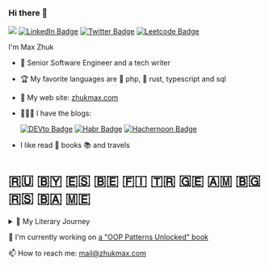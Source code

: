 ### Hi there 👋

![](https://komarev.com/ghpvc/?username=ZhukMax&color=green)
[![LinkedIn Badge](https://img.shields.io/badge/-LinkedIn-0e76a8?style=flat&logo=Linkedin)](https://www.linkedin.com/in/zhukmaxim/)
[![Twitter Badge](https://img.shields.io/badge/-Twitter-00acee?style=flat&logo=Twitter&logoColor=white)](https://twitter.com/zhukmax)
[![Leetcode Badge](https://img.shields.io/badge/-LeetCode-orange?style=flat&logo=Leetcode&logoColor=white)](https://leetcode.com/zhukmax/)

I'm Max Zhuk

- 🍒 Senior Software Engineer and a tech writer
- 🏆 My favorite languages are 🐘 php, 🦀 rust, typescript and sql
- 🌱 My web site: [zhukmax.com](https://zhukmax.com/)
- 🧑🏼‍💻 I have the blogs:

  [![DEVto Badge](https://img.shields.io/static/v1?label=dev.to&message=zhukmax&color=green)](https://dev.to/zhukmax)
  [![Habr Badge](https://img.shields.io/static/v1?label=habr&message=@zm_llill&color=blue)](https://habr.com/ru/users/zm_llill/)
  [![Hachernoon Badge](https://img.shields.io/static/v1?label=hackernoon&message=@zhukmax&color=orange)](https://hackernoon.com/u/zhukmax)
  <!--[![Patreon Badge](https://img.shields.io/static/v1?label=patreon&message=@zhukmax&color=00acee)](https://www.patreon.com/zhukmax)-->
  
- I like read 📖 books 📚 and travels

#  🇷🇺 🇧🇾 🇪🇸 🇧🇪 🇫🇮 🇹🇷 🇬🇪 🇦🇲 🇧🇬 🇷🇸 🇧🇦 🇲🇪
<details>
📚 🤓 📖 <summary>🦉 My Literary Journey</summary>

- "The Titan" - Theodore Dreiser
- "The Financier" - Theodore Dreiser
- "Metro 2034" - Dmitry Glukhovsky
- "Metro 2033" - Dmitry Glukhovsky
- "The Grapes of Wrath" - John Steinbeck
- "The Seven Who Were Hanged" - Leonid Andreyev  
- "The Red Laugh" - Leonid Andreyev  
- "Judas Iscariot" - Leonid Andreyev  
- "How to Manage Your Slaves" - Marcus Sidonius Falx  
- "Last Love in Constantinople" - Milorad Pavić  
- "Fantômas" - Marcel Allain, Pierre Souvestre  
- "The Devil’s Aspect" - Craig Russell  
- "Egyptian Myths" - A. N. Nikolaeva
- "A Clash of Kings" - George R. R. Martin  
- "The Magic Ring" - Andrei Platonov  
- "The Miserly Knight" - Alexander Pushkin  
- "The Bailiff" - Ivan Turgenev  
- "Frankenstein, or The Modern Prometheus" - Mary Shelley  
- "The Settlement" - Kir Bulychev  
- "The Fatal Mistake of Church Musicians" - Thomas Hardy  
- "The Capture of the Redoubt" - Prosper Mérimée  
- "The Unbearable Lightness of Being" - Milan Kundera  
- "Under the Deck Awnings" - Jack London  
- "The Innocence of Father Brown" - G. K. Chesterton  
- "Tsar Fish" - Viktor Astafyev  
- "Falling Old Women" - Daniil Kharms  
- "Chang’s Dreams" - Ivan Bunin  
- "Old Woman Izergil" - Maxim Gorky  
- "The Frogling" - Edgar Allan Poe  
- "The War of the Worlds" - H. G. Wells  
- "Hamlet" - William Shakespeare  
- "Poor Liza" - Nikolay Karamzin  
- "Dwarf Nose" - Wilhelm Hauff  
- "The Devil and the Deep Sea" - Rudyard Kipling  
- "The Colour of Magic" - Terry Pratchett  
- "The Pianist" - Alexander Kuprin
- "Caught Red-Handed" - Charles Dickens  
- "The Emerald" - Alexander Kuprin  
- "Dialogue About Sand" - Shūgorō Yamamoto  
- "At the Bottom" - Maxim Gorky  
- "Twelve" - Alexander Blok  
- "Oblomov" - Ivan Goncharov  
- "The Trial of Elizabeth Cree" - Peter Ackroyd  
- "Lord of the Flies" - William Golding  
- "The Kremlin School of Negotiation" - Igor Ryzov  
- "Call and Come Over" - Anatoly Aleksin  
- "Mtsyri" - Mikhail Lermontov  
- "Vamireh" - J.-H. Rosny Aîné  
- "The Cave Lion" - J.-H. Rosny Aîné  
- "The Quest for Fire" - J.-H. Rosny Aîné  
- "Ward No. 6" - Anton Chekhov  
- "The Last Inch" - James Aldridge  
- "Vasyutka’s Lake" - Viktor Astafyev  
- "Nevsky Prospect" - Nikolai Gogol  
- "Tarzan and the Jewels of Opar" - Edgar Rice Burroughs  
- "After the Ball" - Leo Tolstoy  
- "The Theory of Castes and Roles" - Alex Krol  
- "In Bad Company" - Vladimir Korolenko  
- "Man and Snake" - Ambrose Bierce  
- "Son of Tarzan" - Edgar Rice Burroughs  
- "Tarzan and His Beasts" - Edgar Rice Burroughs  
- "Return to the Jungle" - Edgar Rice Burroughs  
- "The House Where Hearts Break" - George Bernard Shaw  
- "How a Peasant Fed Two Generals" - Mikhail Saltykov-Shchedrin  
- "A Game of Thrones" - George R. R. Martin
- "Leviticus" - Prophet Moses  
- "The Time Machine" - H. G. Wells  
- "The Next 100 Years: A Forecast for the 21st Century" - George Friedman  
- "Fair Margaret" - H. Rider Haggard  
- "The Satanic Bible" - Anton Szandor LaVey  
- "The Revolt of the Angels" - Anatole France  
- "The Bronze Horseman" - Alexander Pushkin  
- "The Maze Runner" - James Dashner  
- "Dubrovsky" - Alexander Pushkin  
- "Montezuma’s Daughter" - H. Rider Haggard  
- "Bast Shoes" - Ivan Bunin  
- "Russian Granny" - Vladimir Sorokin  
- "Perfume: The Story of a Murderer" - Patrick Süskind  
- "Twilight" - Dmitry Glukhovsky  
- "A Hero of Our Time" - Mikhail Lermontov  
- "Moscow to the End of the Line" - Venedikt Erofeev  
- "Tarzan of the Apes" - Edgar Rice Burroughs  
- "The Pathfinder, or The Inland Sea" - James Fenimore Cooper  
- "One Day" - David Nicholls  
- "The Master and Margarita" - Mikhail Bulgakov  
- "Autobiography" - Branislav Nušić  
- "The Twelve Chairs" - Ilya Ilf, Yevgeny Petrov  
- "Don Quixote" - Miguel de Cervantes  
- "Exodus" - Prophet Moses  
- "Christmas Poems" - Joseph Brodsky  
- "Dictators of Deception" - Daniel Treisman, Sergey Guriev  
- "My Pushkin" - Marina Tsvetaeva  
- "Project Hail Mary" - Andy Weir  
- "Childhood" - Leo Tolstoy  
- "Under the Dome: Sixth Sense" - Stephen King  
- "Under the Dome: Falling Pink Stars" - Stephen King  
- "The Man in the Iron Mask" - Alexandre Dumas  
- "Mustang-Pacer" - Ernest Seton-Thompson  
- "Omon Ra" - Victor Pelevin  
- "The Adventures of Krosh" - Anatoly Rybakov  
- "The Kindly Ones" - Jonathan Littell  
- "Lolita" - Vladimir Nabokov  
- "How to Live Without Working?" - Pierre Wagonsky  
- "Childhood" - Maxim Gorky  
- "The Three Musketeers" - Alexandre Dumas  
- "Heart of a Dog" - Mikhail Bulgakov  
- "Planet of the People" - Antoine de Saint-Exupéry  
- "The Headless Horseman" - Mayne Reid  
- "White Fang" - Jack London  
- "The Man Who Laughs" - Victor Hugo  
- "The Meshchora Side" - Konstantin Paustovsky  
- "Ionych" - Anton Chekhov  
- "The Black Monk" - Anton Chekhov  
- "The Adventures of Kalle Blomkvist" - Astrid Lindgren  
- "Numbers" - Ivan Bunin  
- "The Lady with the Dog" - Anton Chekhov  
- "Pepper, Wine, and Wool" - Carlo M. Cipolla  
- "The Basic Laws of Human Stupidity" - Carlo M. Cipolla  
- "Melancholy" - Anton Chekhov  
- "The Ninny" - Anton Chekhov  
- "The Boy in the White Shirt" - Viktor Astafyev  
- "Who Can Live Well in Russia" - Nikolay Nekrasov  
- "Tamango" - Prosper Mérimée  
- "The Picture of Dorian Gray" - Oscar Wilde  
- "The Singers" - Ivan Turgenev  
- "Vasily Tyorkin" - Alexander Tvardovsky  
- "The Gold Bug" - Edgar Allan Poe  
- "The Purloined Letter" - Edgar Allan Poe  
- "Hadji Murat" - Leo Tolstoy  
- "Woe from Wit" - Alexander Griboyedov  
- "Spanish Witches" - Prosper Mérimée  
- "King Solomon’s Mines" - H. Rider Haggard  
- "The Dunce" - Denis Fonvizin  
- "Total Recall" - Arnold Schwarzenegger  
- "Makar Chudra" - Maxim Gorky  
- "The Ransom of Red Chief" - O. Henry  
- "The Photograph Where I’m Not" - Viktor Astafyev  
- "Medical History" - Mikhail Zoshchenko  
- "The Coward" - Guy de Maupassant  
- "Gulliver in Lilliput" - Jonathan Swift  
- "The Honest Thief" - Fyodor Dostoevsky  
- "The Captain’s Daughter" - Alexander Pushkin  
- "Lefty" - Nikolai Leskov  
- "Rip Van Winkle" - Washington Irving  
- "Svetlana" - Vasily Zhukovsky  
- "The Gentleman from San Francisco" - Ivan Bunin
- "The Oddball from Class 6B" - Vladimir Zheleznikov  
- "Mrs. Korner Pays Up" - Jerome K. Jerome  
- "Simon" - Narine Abgaryan  
- "The Marriage" - Nikolai Gogol  
- "The Queen of Spades" - Alexander Pushkin  
- "Vacancy" - Keith Laumer  
- "Diaboliad" - Mikhail Bulgakov  
- "Defenseless Creature" - Anton Chekhov  
- "Alice" - Christina Henry  
- "Genesis" - Prophet Moses  
- "All Quiet on the Western Front" - Erich Maria Remarque  
- "A Treatise on the History of Religions" - Mircea Eliade
- "The White Bird" - Sholem Aleichem  
- "A Russian in Europe" - Arkady Averchenko  
- "The Old Man and the Sea" - Ernest Hemingway  
- "In a Beautiful and Furious World" - Andrei Platonov  
- "Belated Flowers" - Anton Chekhov  
- "Mein Kampf" - Adolf Hitler  
- "The Smell of Thought" - Robert Sheckley  
- "A Tale of the Sea" - Fazil Iskander  
- "Cold Autumn" - Ivan Bunin  
- "The Wig-Maker" - Nikolai Leskov  
- "Fat and Thin" - Anton Chekhov  
- "Three Rubles" - Ivan Bunin  
- "Robinson Crusoe" - Daniel Defoe  
- "Breakfast" - W. Somerset Maugham  
- "Pines" - Ivan Bunin
- "Jonathan Livingston Seagull" - Richard Bach  
- "The Master of Ballantrae" - Robert Louis Stevenson  
- "By the Sea" - Anna Akhmatova  
- "Legends and Myths of Ancient Greece" - Nikolay Kuhn  
- "Mother of Monsters" - Guy de Maupassant  
- "The Sleeping Princess" - Vasily Zhukovsky  
- "Resurrection of All the Dead" - Leonid Andreyev  
- "Agafya" - Anton Chekhov  
- "The Overcoat" - Nikolai Gogol  
- "The Christmas Tree and the Wedding" - Fyodor Dostoevsky
- "The Half-Hour Theory" - David Abramson  
- "The Ghost Story" - James Fenimore Cooper  
- "The Final Test" - Robert Sheckley  
- "The Nightingale and the Rose" - Oscar Wilde  
- "Great Travelers" - Mikhail Zoshchenko  
- "On the Benefits of Alcoholism" - Mikhail Bulgakov  
- "I Am the Door" - Stephen King  
- "Neighbors" - Anton Chekhov  
- "Mumu" - Ivan Turgenev  
- "Treasure Island" - Robert Louis Stevenson  
- "Taras Bulba" - Nikolai Gogol  
- "Scarlet Sails" - Alexander Grin  
- "The Belkin Tales" - Alexander Pushkin  
- "The Last of the Mohicans" - James Fenimore Cooper  
- "Feeling Good: The New Mood Therapy" - David D. Burns  
- "Khor and Kalinych" - Ivan Turgenev  
- "Where the Paths Diverge" - Jack London  
- "Ivan Fyodorovich Shponka and His Aunt" - Nikolai Gogol  
- "The Eve of St. John" - Nikolai Gogol  
- "Satanism for the Intelligentsia: Religion Without God" - Andrey Kuraev  
- "The Sentry" - Nikolai Leskov  
- "The Oval Portrait" - Edgar Allan Poe  
- "The Cat That Walked by Herself" - Rudyard Kipling  
- "May Night, or The Drowned Maiden" - Nikolai Gogol  
- "The Wonderful Doctor" - Alexander Kuprin  
- "A Christmas Adventure" - Agatha Christie  
- "Aristotle" - Paul Strathern  
- "Christmas" - Vladimir Nabokov  
- "A Christmas Carol" - Charles Dickens  
- "Bicentennial Man" - Isaac Asimov  
- "Peasant Women" - Anton Chekhov
- "Guaranteed Pleasure" - Isaac Asimov  
- "The Man in the High Castle" - Philip K. Dick  
- "The Suitcase" - Sergei Dovlatov  
- "War and the Bible" - Saint Nicholas of Serbia  
- "One Day in the Life of Ivan Denisovich" - Aleksandr Solzhenitsyn  
- "There Will Come Soft Rains" - Ray Bradbury  
- "Beasts in the Pit" - Russian Folk Tale  
- "The Turkish Gambit" - Boris Akunin  
- "Azazel" - Boris Akunin  
- "Day of the Oprichnik" - Vladimir Sorokin  
- "The Good Soldier Švejk" - Jaroslav Hašek  
- "Go to the Ant" - John Wyndham  
- "The Lord of the Rings: The Return of the King" - J.R.R. Tolkien  
- "The Twelfth Statue" - Stanley Ellin  
- "ZOV 56" - Pavel Filatyev  
- "The Lord of the Rings: The Two Towers" - J.R.R. Tolkien  
- "The Man in the Case" - Anton Chekhov  
- "About Love" - Anton Chekhov  
- "Breaking Negative Thinking Patterns" - Gitta Jacob  
- "Tales for Idiots" - Boris Akunin  
- "And Then There Were None" - Agatha Christie 
- "The Lord of the Rings: The Fellowship of the Ring" - J.R.R. Tolkien  
- "A Brief History of Time" - Stephen Hawking  
- "Monkey King: Journey to the West" - Wu Cheng’en  
- "Post. Part 2" - Dmitry Glukhovsky  
- "Post" - Dmitry Glukhovsky  
- "The Ballad of Songbirds and Snakes" - Suzanne Collins  
- "Mockingjay" - Suzanne Collins  
- "We'll Defeat Barmaley" - Korney Chukovsky  
- "Catching Fire" - Suzanne Collins  
- "The Hunger Games" - Suzanne Collins  
- "The Richest Man in Babylon" - George S. Clason  
- "The Sorcerer Ignat and the People" - Victor Pelevin  
- "My Grandmother Asked Me to Tell You She’s Sorry" - Fredrik Backman  
- "Machiavelli" - Paul Strathern  
- "Man’s Search for Meaning" - Viktor E. Frankl 
- "Around the World in Eighty Days" - Jules Verne  
- "Vlad III Dracula" - A. Kurilko  
- "Flow: The Psychology of Optimal Experience" - Mihaly Csikszentmihalyi  
- "Paris in the Twentieth Century" - Jules Verne  
- "Dune" - Frank Herbert  
- "No One Writes to the Colonel" - Gabriel García Márquez 
- "Emotional Intelligence: Why It Can Matter More Than IQ" - Daniel Goleman  
- "The Mysterious Island" - Jules Verne  
- "The Tale of the Origin of Man" - Alexander Men  
- "The Templars and Other Secret Societies of the Middle Ages" - Thomas Keightley  
- "A Connecticut Yankee in King Arthur’s Court" - Mark Twain  
- "The Love for Three Oranges" - Leonid Filatov  
- "The Cherry Orchard" - Anton Chekhov  
- "Living Space" - Isaac Asimov  
- "The Nose" - Ryūnosuke Akutagawa  
- "Kurt Cobain" - A. Kurilko  
- "Ariadne" - Anton Chekhov  
- "The Rose of Jericho" - Ivan Bunin  
- "The Government Inspector" - Nikolai Gogol  
- "The Triumph of Diplomacy" - Arthur Conan Doyle  
- "15 Steps Away from Panic and Fear" - I. Kachay, P. Fedorenko  
- "Venerable Paisios of Mount Athos" - [Author not specified]  
- "The Fiery God of the Marrans" - Alexander Volkov  
- "The Culture Map" - Erin Meyer  
- "The Poison Belt" - Arthur Conan Doyle  
- "Anxious People" - Fredrik Backman  
- "Morphology of the Folktale" - Vladimir Propp  
- "Journey to the Center of the Earth" - Jules Verne  
- "Factfulness" - Hans Rosling  
- "Gelsomino in the Land of Liars" - Gianni Rodari  
- "The Lost World" - Arthur Conan Doyle  
- "Reinventing Organizations" - Frédéric Laloux  
- "F**k You Money" - Babaykin  
- "A Dog Called Money" - Bodo Schäfer  
- "Monday Begins on Saturday" - Arkady and Boris Strugatsky  
- "Retire at 35" - Babaykin  
- "The Hobbit, or There and Back Again" - J.R.R. Tolkien  
- "The Dream of a Ridiculous Man" - Fyodor Dostoevsky  
- "The Mystery of the Yellow Room" - Gaston Leroux  
- "Seven Underground Kings" - Alexander Volkov  
- "Urfin Jus and His Wooden Soldiers" - Alexander Volkov  
- "The Wizard of the Emerald City" - Alexander Volkov  
- "Happiness in Tough Times" - Andrew Matthews  
- "Paper Towns" - John Green  
- "Sonnets" - William Shakespeare  
- "On the Country and the World" - Andrei Sakharov  
- "The Man's Rules" - Mark Manson
- "Surely You're Joking, Mr. Feynman!" - Richard Feynman  
- "Are the Rich Happy?" - Stephen Leacock  
- "Poems" - Joseph Brodsky  
- "Animal Farm" - George Orwell  
- "Utopia for Realists" - Rutger Bregman  
- "Brave New World" - Aldous Huxley  
- "Lost Boy: The True Story of Captain Hook" - Christina Henry  
- "The Happiness Hormones" - Loretta Graziano Breuning  
- "The Purple Dress" - O. Henry  
- "Memorabilia" - Xenophon  
- "The Life of Our Holy Mother Mary of Egypt" - Saint Sophronius  
- "The Analects" - Confucius  
- "The Secret Garden" - Frances Hodgson Burnett  
- "The Mystery of Manor Hall" - Jane Cammack  
- "Missing in Sydney" - Andrea M. Hutchinson  
- "The Path of a Programmer: From 100 to 10,000 a Month" - A. Nikitin, D. Lyapin  
- "The Adventures of Tom Sawyer" - Mark Twain
- "Online Store Without Startup Capital" - T. Shakov  
- "The 4-Hour Workweek" - Tim Ferriss  
- "On Introducing Uniformity in Russia" - Kozma Prutkov  
- "How to Become a Blogger with a Million Followers" - Marina Mogilko  
- "Rich Dad Poor Dad" - Robert Kiyosaki  
- "Invasion: A Brief History of Russian Hackers" - Daniil Turovsky  
- "Memoirs of Stalin’s Former Secretary" - Boris Bazhanov  
- "Learn English: 300% Faster" - Archer  

</details>

🔭 I'm currently working on [a "OOP Patterns Unlocked" book](https://zhukmax.com/oop-patterns-unlocked/)

📫 How to reach me: mail@zhukmax.com
